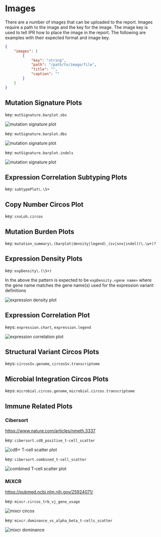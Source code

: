 # Images

There are a number of images that can be uploaded to the report. Images require a path to the image
and the key for the image. The image key is used to tell IPR how to place the image in the report.
The following are examples with their expected format and image key.

```json
{
    "images": [
        {
            "key": "string",
            "path": "/path/to/image/file",
            "title": "",
            "caption": ""
        }
    ]
}
```

## Mutation Signature Plots

key: `mutSignature.barplot.sbs`

![mutation signature plot](../images/mutation_signature.sbs.png)

key: `mutSignature.barplot.dbs`

![mutation signature plot](../images/mutation_signature.dbs.png)

key: `mutSignature.barplot.indels`

![mutation signature plot](../images/mutation_signature.indels.png)


## Expression Correlation Subtyping Plots

key: `subtypePlot\.\S+`

## Copy Number Circos Plot

key: `cnvLoh.circos`

## Mutation Burden Plots

key: `mutation_summary\.(barplot|density|legend)_(sv|snv|indel)(\.\w+)?`

## Expression Density Plots

key: `expDensity\.(\S+)`

In the above the pattern is expected to be `expDensity.<gene name>` where the gene name
matches the gene name(s) used for the expression variant definitions

![expression density plot](../images/expression_density.png)

## Expression Correlation Plot

keys: `expression.chart`, `expression.legend`

![expression correlation plot](../images/expression_correlation.png)

## Structural Variant Circos Plots

keys: `circosSv.genome`, `circosSv.transcriptome`

## Microbial Integration Circos Plots

keys: `microbial.circos.genome`, `microbial.circos.transcriptome`

## Immune Related Plots

### Cibersort

https://www.nature.com/articles/nmeth.3337

key: `cibersort.cd8_positive_t-cell_scatter`

![cd8+ T-cell scatter plot](../images/cibersort.cd8_positive_t-cell_scatter.png)

key: `cibersort.combined_t-cell_scatter`

![combined T-cell scatter plot](../images/cibersort.combined_t-cell_scatter.png)

### MiXCR

https://pubmed.ncbi.nlm.nih.gov/25924071/

key: `mixcr.circos_trb_vj_gene_usage`

![mixcr circos](../images/mixcr.circos_trb_vj_gene_usage)

key: `mixcr.dominance_vs_alpha_beta_t-cells_scatter`

![mixcr dominance](../images/mixcr.dominance_vs_alpha_beta_t-cells_scatter.png)

